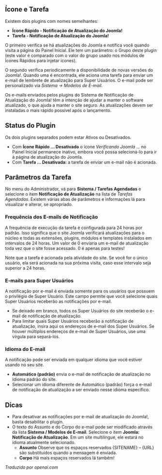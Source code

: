 <!-- Filename: J3.x:Plugin_Joomla_Update_Notification / Display title: Notificação de Atualização do Joomla! -->

## Ícone e Tarefa

Existem dois plugins com nomes semelhantes:

* **Ícone Rápido - Notificação de Atualização do Joomla!**
* **Tarefa - Notificação de Atualização do Joomla!**

O primeiro verifica se há atualizações do Joomla e notifica você quando visita a página do Painel Inicial. Ele tem um parâmetro: o Grupo deste plugin (este valor é comparado com o valor do grupo usado nos módulos de Ícones Rápidos para injetar ícones).

O segundo verifica periodicamente a disponibilidade de novas versões do Joomla!. Quando uma é encontrada, ele aciona uma tarefa para enviar um e-mail de lembrete de atualização para Super Usuários. O e-mail pode ser personalizado via *Sistema → Modelos de E-mail*.

Os e-mails enviados pelos plugins do Sistema de Notificação de Atualização do Joomla! têm a intenção de ajudar a manter o software atualizado, o que ajuda a manter o site seguro. As atualizações devem ser instaladas o mais rápido possível após o lançamento.

## Status do Plugin

Os dois plugins separados podem estar Ativos ou Desativados.

- Com **Ícone Rápido ... Desativado** o ícone *Verificando Joomla ...* no Painel Inicial permanece inativo, embora você possa selecioná-lo para ir à página de atualização do Joomla.
- Com **Tarefa ... Desativada:** a tarefa de enviar um e-mail não é acionada.

## Parâmetros da Tarefa

No menu do Administrador, vá para **Sistema / Tarefas Agendadas** e selecione o item **Notificação de Atualização** na lista de *Tarefas Agendadas*. Existem várias abas de parâmetros e informações lá para visualizar e alterar, se apropriado.

### Frequência dos E-mails de Notificação

A frequência de execução da tarefa é configurada para 24 horas por padrão. Isso significa que o site Joomla verificará atualizações para o núcleo e todas as extensões, plugins, módulos e templates instalados em intervalos de 24 horas. Um valor de 0 enviaria um e-mail de atualização toda vez que o site fosse acessado. 0 é apenas para testes!

Note que a tarefa é acionada pela atividade do site. Se você for o único usuário, ela será acionada na sua próxima visita, caso esse intervalo seja superior a 24 horas.

### E-mails para Super Usuários

A notificação por e-mail é enviada somente para os usuários que possuem o privilégio de Super Usuário. Este campo permite que você selecione quais Super Usuários receberão as notificações por e-mail.

- Se deixado em branco, todos os Super Usuários do site receberão o e-mail de notificação de atualização.
- Para limitar quais Super Usuários receberão a notificação de atualização, insira aqui os endereços de e-mail dos Super Usuários. Se houver múltiplos endereços de e-mail de Super Usuários, use uma vírgula para separá-los.

### Idioma do E-mail

A notificação pode ser enviada em qualquer idioma que você estiver usando no seu site.

- **Automático (padrão)** envia o e-mail de notificação de atualização no idioma padrão do site.
- Selecionar um idioma diferente de Automático (padrão) força o e-mail de notificação de atualização a ser enviado nesse idioma específico.

## Dicas

- Para desativar as notificações por e-mail de atualização do Joomla!, basta desabilitar o plugin.
- O texto do Assunto e do Corpo do e-mail pode ser modificado através da lista
**Sistema / Modelos de E-mail**. Selecione o item **Joomla: Notificação de Atualização**. Em um site multilíngue, ele estará no idioma atualmente selecionado.
  - **Assunto** Observe que os espaços reservados {SITENAME} – {URL} são substituídos quando a mensagem é enviada.
  - **Corpo** Há mais espaços reservados lá também!

*Traduzido por openai.com*

